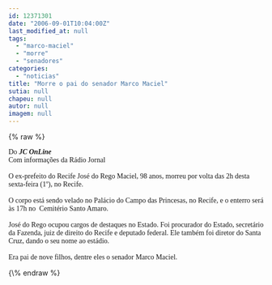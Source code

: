 ```yaml
---
id: 12371301
date: "2006-09-01T10:04:00Z"
last_modified_at: null
tags:
  - "marco-maciel"
  - "morre"
  - "senadores"
categories:
  - "noticias"
title: "Morre o pai do senador Marco Maciel"
sutia: null
chapeu: null
autor: null
imagem: null
---
```

{\% raw %}
<p><FONT face=Verdana>Do <STRONG><EM>JC OnLine</EM></STRONG><BR>Com informações da Rádio Jornal<BR><BR>O ex-prefeito do Recife José do Rego Maciel, 98 anos, morreu por volta das 2h desta sexta-feira (1º), no Recife. <BR><BR>O corpo está sendo velado no Palácio do Campo das Princesas, no Recife, e o enterro será às 17h no&nbsp; Cemitério Santo Amaro.<BR><BR>José do Rego ocupou cargos de destaques no Estado. Foi procurador do Estado, secretário da Fazenda, juiz de direito do Recife e deputado federal. Ele também foi diretor do Santa Cruz, dando o seu nome ao estádio. <BR><BR>Era pai de nove filhos, dentre eles o senador Marco Maciel.</FONT>  </p>
{\% endraw %}